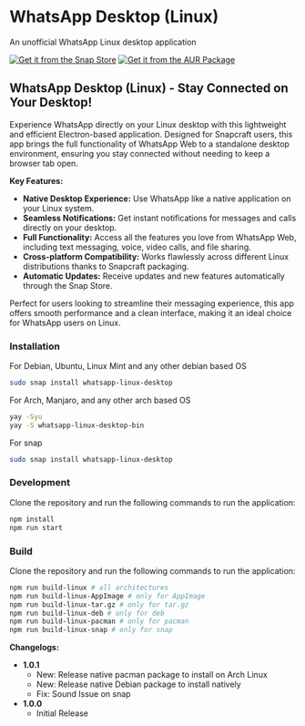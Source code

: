 # WhatsApp Desktop (Linux)
An unofficial WhatsApp Linux desktop application

[![Get it from the Snap Store](https://snapcraft.io/en/dark/install.svg)](https://snapcraft.io/whatsapp-linux-desktop)
[![Get it from the AUR Package](https://aur.archlinux.org/static/css/archnavbar/aurlogo.png)](https://aur.archlinux.org/packages/whatsapp-linux-desktop-bin)

## WhatsApp Desktop (Linux) - Stay Connected on Your Desktop!

Experience WhatsApp directly on your Linux desktop with this lightweight and efficient Electron-based application. Designed for Snapcraft users, this app brings the full functionality of WhatsApp Web to a standalone desktop environment, ensuring you stay connected without needing to keep a browser tab open.

**Key Features:**

* **Native Desktop Experience:** Use WhatsApp like a native application on your Linux system.
* **Seamless Notifications:** Get instant notifications for messages and calls directly on your desktop.
* **Full Functionality:** Access all the features you love from WhatsApp Web, including text messaging, voice, video calls, and file sharing.
* **Cross-platform Compatibility:** Works flawlessly across different Linux distributions thanks to Snapcraft packaging.
* **Automatic Updates:** Receive updates and new features automatically through the Snap Store.


Perfect for users looking to streamline their messaging experience, this app offers smooth performance and a clean interface, making it an ideal choice for WhatsApp users on Linux.

### Installation
For Debian, Ubuntu, Linux Mint and any other debian based OS
```bash
sudo snap install whatsapp-linux-desktop
```
For Arch, Manjaro, and any other arch based OS
```bash
yay -Syu
yay -S whatsapp-linux-desktop-bin
```
For snap
```bash
sudo snap install whatsapp-linux-desktop
```

### Development
Clone  the repository and run the following commands to run the application:
```bash
npm install
npm run start
```
### Build
Clone  the repository and run the following commands to run the application:
```bash
npm run build-linux # all architectures
npm run build-linux-AppImage # only for AppImage
npm run build-linux-tar.gz # only for tar.gz
npm run build-linux-deb # only for deb
npm run build-linux-pacman # only for pacman
npm run build-linux-snap # only for snap
```


**Changelogs:**
* **1.0.1**
	* New: Release native pacman package to install on Arch Linux
	* New: Release native Debian package to install natively
	* Fix: Sound Issue on snap
* **1.0.0**
	* Initial Release